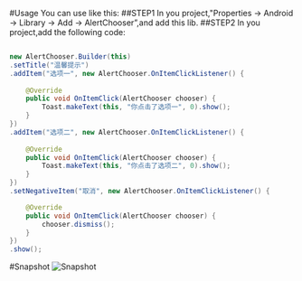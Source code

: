 #Usage
You can use like this:
##STEP1
In you project,"Properties -> Android -> Library -> Add -> AlertChooser”,and add this lib.
##STEP2
In you project,add the following code:

```java

new AlertChooser.Builder(this)
.setTitle("温馨提示")
.addItem("选项一", new AlertChooser.OnItemClickListener() {
					
	@Override
	public void OnItemClick(AlertChooser chooser) {
		Toast.makeText(this, "你点击了选项一", 0).show();
	}
})
.addItem("选项二", new AlertChooser.OnItemClickListener() {
					
	@Override
	public void OnItemClick(AlertChooser chooser) {
		Toast.makeText(this, "你点击了选项二", 0).show();
	}
})
.setNegativeItem("取消", new AlertChooser.OnItemClickListener() {

	@Override
	public void OnItemClick(AlertChooser chooser) {
		chooser.dismiss();
	}
})
.show();
```

#Snapshot
![Snapshot](http://s12.sinaimg.cn/middle/0021tin2zy6MKY25X4feb&690)


